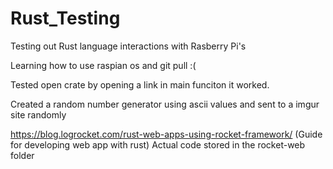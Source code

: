 # Rust_Testing
Testing out Rust language interactions with Rasberry Pi's

Learning how to use raspian os and git pull :(

Tested open crate by opening a link in main funciton it worked.

Created a random number generator using ascii values and sent to a imgur site randomly

https://blog.logrocket.com/rust-web-apps-using-rocket-framework/ (Guide for developing web app with rust)
    Actual code stored in the rocket-web folder

